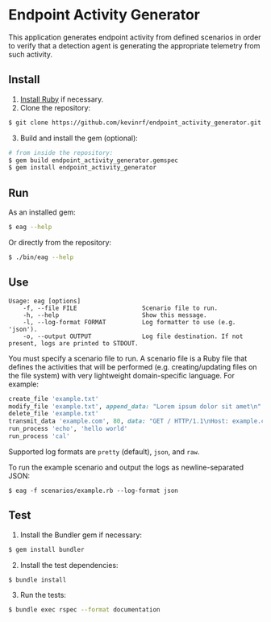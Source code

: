 # Endpoint Activity Generator
This application generates endpoint activity from defined scenarios in order to
verify that a detection agent is generating the appropriate telemetry from such
activity.

## Install
1. [Install Ruby](https://www.ruby-lang.org/en/documentation/installation/) if necessary.
2. Clone the repository:
```bash
$ git clone https://github.com/kevinrf/endpoint_activity_generator.git
```
3. Build and install the gem (optional):
```bash
# from inside the repository:
$ gem build endpoint_activity_generator.gemspec
$ gem install endpoint_activity_generator
```

## Run
As an installed gem:

```bash
$ eag --help
```

Or directly from the repository:
```bash
$ ./bin/eag --help
```

## Use
```
Usage: eag [options]
    -f, --file FILE                  Scenario file to run.
    -h, --help                       Show this message.
    -l, --log-format FORMAT          Log formatter to use (e.g. 'json').
    -o, --output OUTPUT              Log file destination. If not present, logs are printed to STDOUT.
```

You must specify a scenario file to run. A scenario file is a Ruby file that
defines the activities that will be performed (e.g. creating/updating files on
the file system) with very lightweight domain-specific language. For example:
```ruby
create_file 'example.txt'
modify_file 'example.txt', append_data: "Lorem ipsum dolor sit amet\n"
delete_file 'example.txt'
transmit_data 'example.com', 80, data: "GET / HTTP/1.1\nHost: example.com\n\n"
run_process 'echo', 'hello world'
run_process 'cal'
```

Supported log formats are `pretty` (default), `json`, and `raw`.

To run the example scenario and output the logs as newline-separated JSON:
```
$ eag -f scenarios/example.rb --log-format json
```

## Test
1. Install the Bundler gem if necessary:
```bash
$ gem install bundler
```
2. Install the test dependencies:
```bash
$ bundle install
```
3. Run the tests:
```bash
$ bundle exec rspec --format documentation
```
